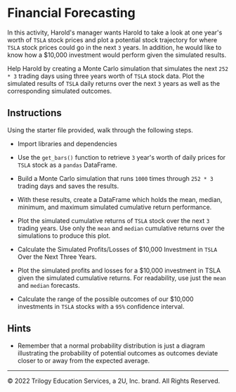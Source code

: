 # Financial Forecasting

In this activity, Harold's manager wants Harold to take a look at one year's worth of `TSLA` stock prices and plot a potential stock trajectory for where `TSLA` stock prices could go in the next `3` years. In addition, he would like to know how a $10,000 investment would perform given the simulated results.

Help Harold by creating a Monte Carlo simulation that simulates the next `252 * 3` trading days using three years worth of `TSLA` stock data. Plot the simulated results of `TSLA` daily returns over the next `3` years as well as the corresponding simulated outcomes.

## Instructions

Using the starter file provided, walk through the following steps.

* Import libraries and dependencies

* Use the `get_bars()` function to retrieve `3` year's worth of daily prices for `TSLA` stock as a `pandas` DataFrame.

* Build a Monte Carlo simulation that runs `1000` times through `252 * 3` trading days and saves the results.

* With these results, create a DataFrame which holds the mean, median, minimum, and maximum simulated cumulative return performance.

* Plot the simulated cumulative returns of `TSLA` stock over the next `3` trading years. Use only the `mean` and `median` cumulative returns over the simulations to produce this plot.

* Calculate the Simulated Profits/Losses of $10,000 Investment in `TSLA` Over the Next Three Years.

* Plot the simulated profits and losses for a $10,000 investment in TSLA given the simulated cumulative returns. For readability, use just the `mean` and `median` forecasts.

* Calculate the range of the possible outcomes of our $10,000 investments in `TSLA` stocks with a `95%` confidence interval.

## Hints

* Remember that a normal probability distribution is just a diagram illustrating the probability of potential outcomes as outcomes deviate closer to or away from the expected average.

---

© 2022 Trilogy Education Services, a 2U, Inc. brand. All Rights Reserved.
